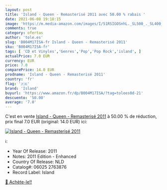 ```yaml
---
layout: post
title: 'Island - Queen - Remasterisé 2011 avec 50.00 % rabais '
date: 2021-06-08 19:18:15
image: 'https://m.media-amazon.com/images/I/51RSIGOSnhL._SL500_._SL400_.jpg'
comments: true
category: ofertas
author: 'tole.es'
slug: 'B004M17ISA-fr Island - Queen - Remasterisé 2011'
sku: 'B004M17ISA-fr'
tags: [ 'CD et Vinyles','Genres','Pop','Pop Rock','island', ]
actualPrice: 7.0 EUR
currency: EUR
price: 7.0
comparePrice: 14.0 EUR
prodname: 'Island - Queen - Remasterisé 2011'
country: 'fr'
flag: '🇫🇷'
brand: 'Island'
buyurl: 'https://www.amazon.fr/dp/B004M17ISA/?tag=tolees0d-21'
descuento: '50.00'
average: '7.0'
---
```


C'est en vente [Island - Queen - Remasterisé 2011](https://www.amazon.fr/dp/B004M17ISA/?tag=tolees0d-21)  à  50.00 % de réduction, prix final  7.0 EUR (original: 14.0 EUR) ici:

[![Island - Queen - Remasterisé 2011](https://m.media-amazon.com/images/I/51RSIGOSnhL._SL500_._SL400_.jpg)](https://www.amazon.fr/dp/B004M17ISA/?tag=tolees0d-21)

ℹ️:

- Year Of Release: 2011
- Notes: 2011 Edition - Enhanced
- Country Of Release: NLD
- Catalog#: 06025 2763876
- Record Label: Island

[🛒 Achète-le!!](https://www.amazon.fr/dp/B004M17ISA/?tag=tolees0d-21)
